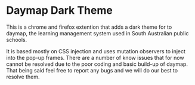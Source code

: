 # Daymap Dark Theme
This is a chrome and firefox extention that adds a dark theme for to daymap, the learning management system used in South Australian public schools.

It is based mostly on CSS injection and uses mutation observers to inject into the pop-up frames. There are a number of know issues that for now cannot be resolved due to the poor coding and basic build-up of daymap. That being said feel free to report any bugs and we will do our best to resolve them. 
